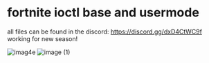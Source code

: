 # fortnite ioctl base and usermode

all files can be found in the discord: https://discord.gg/dxD4CtWC9f
working for new season!

![imag4e](https://github.com/user-attachments/assets/5ed7dc24-c940-4190-aa1e-dae72048ebf9)
![image (1)](https://github.com/user-attachments/assets/568b5e3d-75f8-4b5e-9c96-fe73c813a50b)
